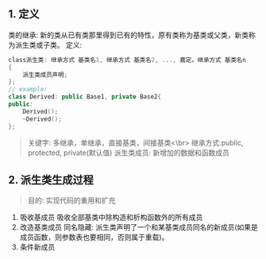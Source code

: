 ## 1. 定义
类的继承: 新的类从已有类那里得到已有的特性，原有类称为基类或父类，新类称为派生类或子类。
定义:
``` c++
class派生类: 继承方式 基类名1, 继承方式 基类名2, ..., 嘉定。继承方式 基类名n
{
	派生类成员声明;
};
// example:
class Derived: public Base1, private Base2{
public:
	Derived();
	~Derived();
};
```
>关键字: 多继承，单继承，直接基类，间接基类<\br>
>继承方式:public, protected, private(默认值)
派生类成员: 新增加的数据和函数成员

## 2. 派生类生成过程
>目的: 实现代码的重用和扩充
1. 吸收基成员
吸收全部基类中除构造和析构函数外的所有成员
2. 改造基类成员
同名隐藏: 派生类声明了一个和某基类成员同名的新成员(如果是成员函数，则参数表也要相同，否则属于重载)。
3. 条件新成员


